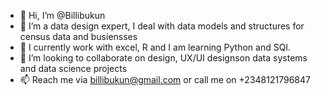 - 👋 Hi, I’m @Billibukun
- 👀 I’m a data design expert, I deal with data models and structures for census data and busiensses
- 🌱 I currently work with excel, R and I am learning Python and SQl.
- 💞️ I’m looking to collaborate on design, UX/UI designson data systems and data science projects
- 📫 Reach me via billibukun@gmail.com or call me on +2348121796847
